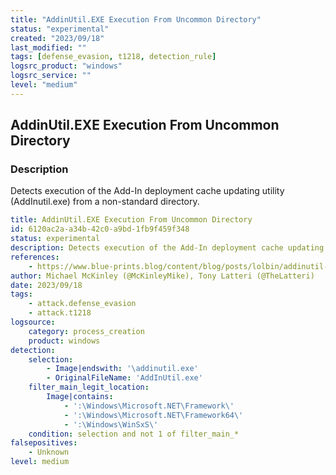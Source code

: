 ```yaml
---
title: "AddinUtil.EXE Execution From Uncommon Directory"
status: "experimental"
created: "2023/09/18"
last_modified: ""
tags: [defense_evasion, t1218, detection_rule]
logsrc_product: "windows"
logsrc_service: ""
level: "medium"
---
```


## AddinUtil.EXE Execution From Uncommon Directory

### Description

Detects execution of the Add-In deployment cache updating utility (AddInutil.exe) from a non-standard directory.

```yml
title: AddinUtil.EXE Execution From Uncommon Directory
id: 6120ac2a-a34b-42c0-a9bd-1fb9f459f348
status: experimental
description: Detects execution of the Add-In deployment cache updating utility (AddInutil.exe) from a non-standard directory.
references:
    - https://www.blue-prints.blog/content/blog/posts/lolbin/addinutil-lolbas.html
author: Michael McKinley (@McKinleyMike), Tony Latteri (@TheLatteri)
date: 2023/09/18
tags:
    - attack.defense_evasion
    - attack.t1218
logsource:
    category: process_creation
    product: windows
detection:
    selection:
        - Image|endswith: '\addinutil.exe'
        - OriginalFileName: 'AddInUtil.exe'
    filter_main_legit_location:
        Image|contains:
            - ':\Windows\Microsoft.NET\Framework\'
            - ':\Windows\Microsoft.NET\Framework64\'
            - ':\Windows\WinSxS\'
    condition: selection and not 1 of filter_main_*
falsepositives:
    - Unknown
level: medium

```
